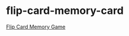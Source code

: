# flip-card-memory-card
                                                                                
[Flip Card Memory Game](https://saikishorr.github.io/flip-card-memory-card/)
 
